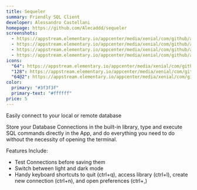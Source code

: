 ```yaml
---
title: Sequeler
summary: Friendly SQL Client
developer: Alessandro Castellani
homepage: https://github.com/Alecaddd/sequeler
screenshots:
  - https://appstream.elementary.io/appcenter/media/xenial/com/github/alecaddd.sequeler.desktop/340F21A191CACA54C8344CE1AC834956/screenshots/image-1_orig.png
  - https://appstream.elementary.io/appcenter/media/xenial/com/github/alecaddd.sequeler.desktop/340F21A191CACA54C8344CE1AC834956/screenshots/image-2_orig.png
  - https://appstream.elementary.io/appcenter/media/xenial/com/github/alecaddd.sequeler.desktop/340F21A191CACA54C8344CE1AC834956/screenshots/image-3_orig.png
  - https://appstream.elementary.io/appcenter/media/xenial/com/github/alecaddd.sequeler.desktop/340F21A191CACA54C8344CE1AC834956/screenshots/image-4_orig.png
icons:
  "64": https://appstream.elementary.io/appcenter/media/xenial/com/github/alecaddd.sequeler.desktop/340F21A191CACA54C8344CE1AC834956/icons/64x64/com.github.alecaddd.sequeler_com.github.alecaddd.sequeler.png
  "128": https://appstream.elementary.io/appcenter/media/xenial/com/github/alecaddd.sequeler.desktop/340F21A191CACA54C8344CE1AC834956/icons/128x128/com.github.alecaddd.sequeler_com.github.alecaddd.sequeler.png
  "64@2": https://appstream.elementary.io/appcenter/media/xenial/com/github/alecaddd.sequeler.desktop/340F21A191CACA54C8344CE1AC834956/icons/64x64@2/com.github.alecaddd.sequeler_com.github.alecaddd.sequeler.png
color:
  primary: "#3f3f3f"
  primary-text: "#ffffff"
price: 5
---
```


<p>Easily connect to your local or remote database</p>
<p>Store your Database Connections in the built-in library, type and execute SQL commands directly in the App, and do everything you need to do without the necessity of opening the terminal.</p>
<p>Features Include:</p>
<ul>
  <li>Test Connections before saving them</li>
  <li>Switch between light and dark mode</li>
  <li>Handy keyboard shortcuts to quit (ctrl+q), access library (ctrl+l), create new connection (ctrl+n), and open preferences
(ctrl+,)</li> </ul>